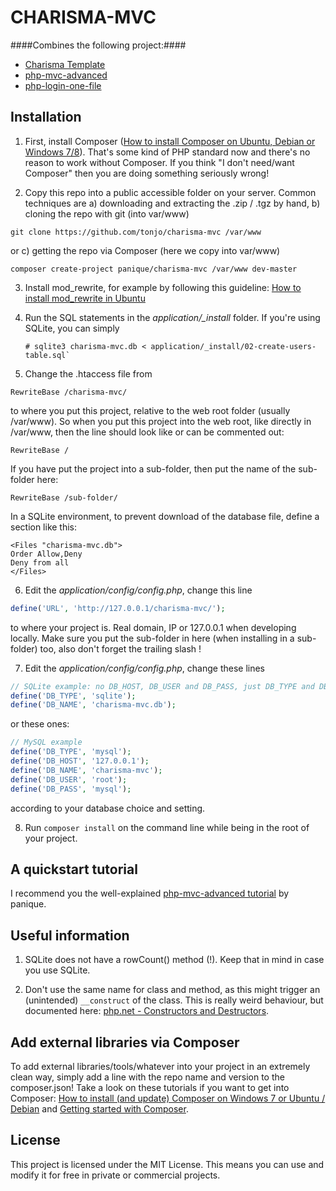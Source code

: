 # CHARISMA-MVC

####Combines the following project:####
  - [Charisma Template](https://github.com/usmanhalalit/charisma)
  - [php-mvc-advanced](https://github.com/panique/php-mvc-advanced)
  - [php-login-one-file](https://github.com/panique/php-login-one-file)

## Installation

1. First, install Composer ([How to install Composer on Ubuntu, Debian or Windows 7/8](http://www.dev-metal.com/install-update-composer-windows-7-ubuntu-debian-centos/)).
That's some kind of PHP standard now and there's no reason to work without Composer. If you think "I don't need/want
Composer" then you are doing something seriously wrong!

2. Copy this repo into a public accessible folder on your server.
Common techniques are a) downloading and extracting the .zip / .tgz by hand, b) cloning the repo with git (into var/www)

```
git clone https://github.com/tonjo/charisma-mvc /var/www
```

or c) getting the repo via Composer (here we copy into var/www)

```
composer create-project panique/charisma-mvc /var/www dev-master
```

3. Install mod_rewrite, for example by following this guideline:
[How to install mod_rewrite in Ubuntu](http://www.dev-metal.com/enable-mod_rewrite-ubuntu-12-04-lts/)

4. Run the SQL statements in the *application/_install* folder.
   If you're using SQLite, you can simply
   ```
   # sqlite3 charisma-mvc.db < application/_install/02-create-users-table.sql`
   ```

5. Change the .htaccess file from
```
RewriteBase /charisma-mvc/
```
to where you put this project, relative to the web root folder (usually /var/www). So when you put this project into
the web root, like directly in /var/www, then the line should look like or can be commented out:
```
RewriteBase /
```
If you have put the project into a sub-folder, then put the name of the sub-folder here:
```
RewriteBase /sub-folder/
```
In a SQLite environment, to prevent download of the database file, define a section like this:
```
<Files "charisma-mvc.db">
Order Allow,Deny
Deny from all
</Files>
```

6. Edit the *application/config/config.php*, change this line
```php
define('URL', 'http://127.0.0.1/charisma-mvc/');
```
to where your project is. Real domain, IP or 127.0.0.1 when developing locally. Make sure you put the sub-folder
in here (when installing in a sub-folder) too, also don't forget the trailing slash !

7. Edit the *application/config/config.php*, change these lines
```php
// SQLite example: no DB_HOST, DB_USER and DB_PASS, just DB_TYPE and DB_NAME
define('DB_TYPE', 'sqlite');
define('DB_NAME', 'charisma-mvc.db');
```
or these ones:
```php
// MySQL example
define('DB_TYPE', 'mysql');
define('DB_HOST', '127.0.0.1');
define('DB_NAME', 'charisma-mvc');
define('DB_USER', 'root');
define('DB_PASS', 'mysql');
```
according to your database choice and setting.

8. Run `composer install` on the command line while being in the root of your project.

## A quickstart tutorial

I recommend you the well-explained [php-mvc-advanced tutorial](https://github.com/panique/php-mvc-advanced#a-quickstart-tutorial) by panique.

## Useful information

1. SQLite does not have a rowCount() method (!). Keep that in mind in case you use SQLite.

2. Don't use the same name for class and method, as this might trigger an (unintended) `__construct` of the class.
   This is really weird behaviour, but documented here: [php.net - Constructors and Destructors](http://php.net/manual/en/language.oop5.decon.php).

## Add external libraries via Composer

To add external libraries/tools/whatever into your project in an extremely clean way, simply add a line with the
repo name and version to the composer.json! Take a look on these tutorials if you want to get into Composer:
[How to install (and update) Composer on Windows 7 or Ubuntu / Debian](http://www.dev-metal.com/install-update-composer-windows-7-ubuntu-debian-centos/)
and [Getting started with Composer](http://www.dev-metal.com/getting-started-composer/).

## License

This project is licensed under the MIT License.
This means you can use and modify it for free in private or commercial projects.

